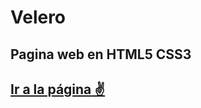 # Velero
Pagina web en HTML5 CSS3
---

[**Ir a la página** ✌](https://sebastianvelezcortes.github.io/Velero/)
---
